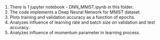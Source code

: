 1. There is 1 jupyter notebook - DNN_MNIST.ipynb in this folder.
2. The code implements a Deep Neural Network for MNIST dataset.
3. Plots training and validation accuracy as a function of epochs.
4. Analyzes influence of learning rate and batch size on validation and test accuracy.
5. Analyzes influence of momentum parameter in learning process.